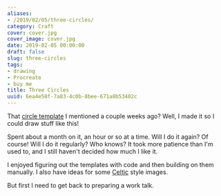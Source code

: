 ```yaml
---
aliases:
- /2019/02/05/three-circles/
category: Craft
cover: cover.jpg
cover_image: cover.jpg
date: 2019-02-05 00:00:00
draft: false
slug: three-circles
tags:
- drawing
- Procreate
- buy me
title: Three Circles
uuid: 6ea4e58f-7a83-4c0b-8bee-671a8b53402c
---
```


That [circle template][] I mentioned a couple weeks ago? Well, I made it so I could draw stuff like this!

[circle template]: /post/2019/01/circular-grids-with-python-and-pillow
<!--more-->

Spent about a month on it, an hour or so at a time. Will I do it again? Of course! Will I do it regularly?
Who knows? It took more patience than I'm used to, and I still haven't decided how much I like it.

I enjoyed figuring out the templates with code and then building on them manually. I also have ideas for some
[Celtic][] style images.

But first I need to get back to preparing a work talk.

[Celtic]: /tags/celtic